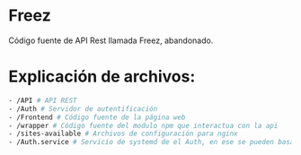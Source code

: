 # Freez
Código fuente de API Rest llamada Freez, abandonado.

# Explicación de archivos:
```bash
- /API # API REST
- /Auth # Servidor de autentificación
- /Frontend # Código fuente de la página web
- /wrapper # Código fuente del modulo npm que interactua con la api
- /sites-available # Archivos de configuración para nginx
- /Auth.service # Servicio de systemd de el Auth, en ese se pueden basar para hacer el de la api.
```